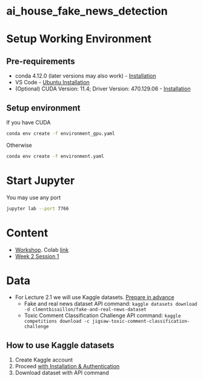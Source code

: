 # ai_house_fake_news_detection

# Setup Working Environment  

## Pre-requirements 

- conda 4.12.0 (later versions may also work) - [Installation](https://docs.anaconda.com/anaconda/install/index.html)
- VS Code - [Ubuntu Installation](https://code.visualstudio.com/docs/setup/linux)
- (Optional) CUDA Version: 11.4; Driver Version: 470.129.06 - [Installation](https://docs.nvidia.com/cuda/cuda-installation-guide-linux/index.html)

## Setup environment 

If you have CUDA
```bash
conda env create -f environment_gpu.yaml
```
Otherwise
```bash
conda env create -f environment.yaml
```

# Start Jupyter

You may use any port 
```bash
jupyter lab --port 7766
```

# Content 

- [Workshop](https://github.com/VSydorskyy/ai_house_fake_news_detection/blob/main/workshop/AI_House_workshop.ipynb). Colab [link](https://colab.research.google.com/drive/16eFSJMhVYYBo1WhbhhkLBN6kWuXzTstf?usp=sharing)
- [Week 2 Session 1](https://github.com/VSydorskyy/ai_house_fake_news_detection/blob/week_2/Week_2_Linear_and_Recurrent_models/Session_1_Text_Data_Representations.ipynb)

# Data

- For Lecture 2.1 we will use Kaggle datasets. [Prepare in advance](#how-to-use-kaggle-datasets)
    - Fake and real news dataset API command: `kaggle datasets download -d clmentbisaillon/fake-and-real-news-dataset`
    - Toxic Comment Classification Challenge API command: `kaggle competitions download -c jigsaw-toxic-comment-classification-challenge`

## How to use Kaggle datasets

1. Create Kaggle account 
2. Proceed [with Installation & Authentication](https://www.kaggle.com/docs/api#getting-started-installation-&-authentication)
3. Download dataset with API command 
